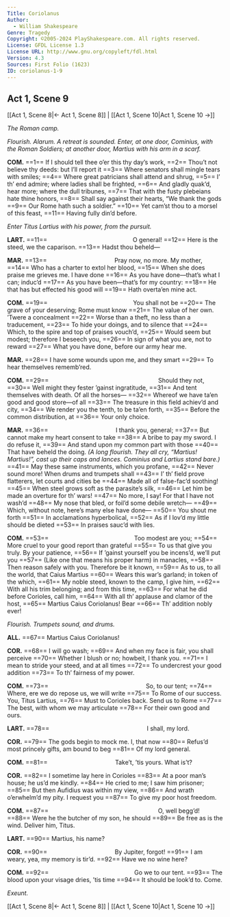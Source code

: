 ```yaml
---
Title: Coriolanus
Author: 
  - William Shakespeare
Genre: Tragedy
Copyright: ©2005-2024 PlayShakespeare.com. All rights reserved.
License: GFDL License 1.3
License URL: http://www.gnu.org/copyleft/fdl.html
Version: 4.3
Sources: First Folio (1623)
ID: coriolanus-1-9
---
```


## Act 1, Scene 9
[[Act 1, Scene 8|← Act 1, Scene 8]] | [[Act 1, Scene 10|Act 1, Scene 10 →]]

*The Roman camp.*

*Flourish. Alarum. A retreat is sounded. Enter, at one door, Cominius, with the Roman Soldiers; at another door, Martius with his arm in a scarf.*

**COM.**
==1== If I should tell thee o’er this thy day’s work,
==2== Thou’t not believe thy deeds: but I’ll report it
==3== Where senators shall mingle tears with smiles;
==4== Where great patricians shall attend and shrug,
==5== I’ th’ end admire; where ladies shall be frighted,
==6== And gladly quak’d, hear more; where the dull tribunes,
==7== That with the fusty plebeians hate thine honors,
==8== Shall say against their hearts, “We thank the gods
==9== Our Rome hath such a soldier.”
==10== Yet cam’st thou to a morsel of this feast,
==11== Having fully din’d before.

*Enter Titus Lartius with his power, from the pursuit.*

**LART.**
==11==               O general!
==12== Here is the steed, we the caparison.
==13== Hadst thou beheld⁠—

**MAR.**
==13==            Pray now, no more. My mother,
==14== Who has a charter to extol her blood,
==15== When she does praise me grieves me. I have done
==16== As you have done—that’s what I can; induc’d
==17== As you have been—that’s for my country:
==18== He that has but effected his good will
==19== Hath overta’en mine act.

**COM.**
==19==               You shall not be
==20== The grave of your deserving; Rome must know
==21== The value of her own. ’Twere a concealment
==22== Worse than a theft, no less than a traducement,
==23== To hide your doings, and to silence that
==24== Which, to the spire and top of praises vouch’d,
==25== Would seem but modest; therefore I beseech you,
==26== In sign of what you are, not to reward
==27== What you have done, before our army hear me.

**MAR.**
==28== I have some wounds upon me, and they smart
==29== To hear themselves rememb’red.

**COM.**
==29==                   Should they not,
==30== Well might they fester ’gainst ingratitude,
==31== And tent themselves with death. Of all the horses⁠—
==32== Whereof we have ta’en good and good store—of all
==33== The treasure in this field achiev’d and city,
==34== We render you the tenth, to be ta’en forth,
==35== Before the common distribution, at
==36== Your only choice.

**MAR.**
==36==            I thank you, general;
==37== But cannot make my heart consent to take
==38== A bribe to pay my sword. I do refuse it,
==39== And stand upon my common part with those
==40== That have beheld the doing.
*(A long flourish. They all cry, “Martius! Martius!”, cast up their caps and lances. Cominius and Lartius stand bare.)*
==41== May these same instruments, which you profane,
==42== Never sound more! When drums and trumpets shall
==43== I’ th’ field prove flatterers, let courts and cities be
==44== Made all of false-fac’d soothing!
==45== When steel grows soft as the parasite’s silk,
==46== Let him be made an overture for th’ wars!
==47== No more, I say! For that I have not wash’d
==48== My nose that bled, or foil’d some debile wretch⁠—
==49== Which, without note, here’s many else have done⁠—
==50== You shout me forth
==51== In acclamations hyperbolical,
==52== As if I lov’d my little should be dieted
==53== In praises sauc’d with lies.

**COM.**
==53==               Too modest are you;
==54== More cruel to your good report than grateful
==55== To us that give you truly. By your patience,
==56== If ’gainst yourself you be incens’d, we’ll put you
==57== (Like one that means his proper harm) in manacles,
==58== Then reason safely with you. Therefore be it known,
==59== As to us, to all the world, that Caius Martius
==60== Wears this war’s garland; in token of the which,
==61== My noble steed, known to the camp, I give him,
==62== With all his trim belonging; and from this time,
==63== For what he did before Corioles, call him,
==64== With all th’ applause and clamor of the host,
==65== Martius Caius Coriolanus! Bear
==66== Th’ addition nobly ever!

*Flourish. Trumpets sound, and drums.*

**ALL.**
==67== Martius Caius Coriolanus!

**COR.**
==68== I will go wash;
==69== And when my face is fair, you shall perceive
==70== Whether I blush or no; howbeit, I thank you.
==71== I mean to stride your steed, and at all times
==72== To undercrest your good addition
==73== To th’ fairness of my power.

**COM.**
==73==                 So, to our tent;
==74== Where, ere we do repose us, we will write
==75== To Rome of our success. You, Titus Lartius,
==76== Must to Corioles back. Send us to Rome
==77== The best, with whom we may articulate
==78== For their own good and ours.

**LART.**
==78==                 I shall, my lord.

**COR.**
==79== The gods begin to mock me. I, that now
==80== Refus’d most princely gifts, am bound to beg
==81== Of my lord general.

**COM.**
==81==            Take’t, ’tis yours. What is’t?

**COR.**
==82== I sometime lay here in Corioles
==83== At a poor man’s house; he us’d me kindly.
==84== He cried to me; I saw him prisoner;
==85== But then Aufidius was within my view,
==86== And wrath o’erwhelm’d my pity. I request you
==87== To give my poor host freedom.

**COM.**
==87==                   O, well begg’d!
==88== Were he the butcher of my son, he should
==89== Be free as is the wind. Deliver him, Titus.

**LART.**
==90== Martius, his name?

**COR.**
==90==            By Jupiter, forgot!
==91== I am weary, yea, my memory is tir’d.
==92== Have we no wine here?

**COM.**
==92==               Go we to our tent.
==93== The blood upon your visage dries, ’tis time
==94== It should be look’d to. Come.

*Exeunt.*

[[Act 1, Scene 8|← Act 1, Scene 8]] | [[Act 1, Scene 10|Act 1, Scene 10 →]]